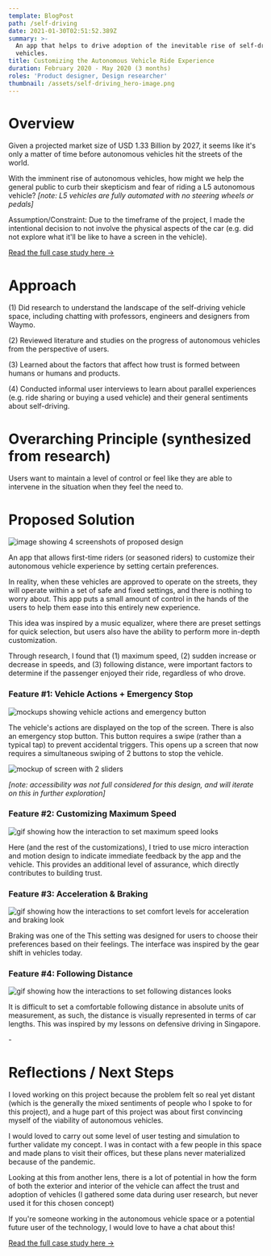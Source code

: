 ```yaml
---
template: BlogPost
path: /self-driving
date: 2021-01-30T02:51:52.389Z
summary: >-
  An app that helps to drive adoption of the inevitable rise of self-driving
  vehicles.
title: Customizing the Autonomous Vehicle Ride Experience
duration: February 2020 - May 2020 (3 months)
roles: 'Product designer, Design researcher'
thumbnail: /assets/self-driving_hero-image.png
---
```

# Overview

Given a projected market size of USD 1.33 Billion by 2027, it seems like it's only a matter of time before autonomous vehicles hit the streets of the world.

With the imminent rise of autonomous vehicles, how might we help the general public to curb their skepticism and fear of riding a L5 autonomous vehicle? *\[note: L5 vehicles are fully automated with no steering wheels or pedals]*

Assumption/Constraint: Due to the timeframe of the project, I made the intentional decision to not involve the physical aspects of the car (e.g. did not explore what it'll be like to have a screen in the vehicle).

[Read the full case study here &rarr;](https://uofi.app.box.com/s/3ghovmtfyvjctg80dtc35u4sawiynyhd)

# Approach

(1) Did research to understand the landscape of the self-driving vehicle space, including chatting with professors, engineers and designers from Waymo.

(2) Reviewed literature and studies on the progress of autonomous vehicles from the perspective of users.

(3) Learned about the factors that affect how trust is formed between humans or humans and products.

(4) Conducted informal user interviews to learn about parallel experiences (e.g. ride sharing or buying a used vehicle) and their general sentiments about self-driving.

# Overarching Principle (synthesized from research)

Users want to maintain a level of control or feel like they are able to intervene in the situation when they feel the need to.

# Proposed Solution

![image showing 4 screenshots of proposed design](/assets/self-driving_proposed-solution.png)

An app that allows first-time riders (or seasoned riders) to customize their autonomous vehicle experience by setting certain preferences. 

In reality, when these vehicles are approved to operate on the streets, they will operate within a set of safe and fixed settings, and there is nothing to worry about. This app puts a small amount of control in the hands of the users to help them ease into this entirely new experience.

This idea was inspired by a music equalizer, where there are preset settings for quick selection, but users also have the ability to perform more in-depth customization.

Through research, I found that (1) maximum speed, (2) sudden increase or decrease in speeds, and (3) following distance, were important factors to determine if the passenger enjoyed their ride, regardless of who drove.

### Feature #1: Vehicle Actions + Emergency Stop

![mockups showing vehicle actions and emergency button](/assets/self-driving_home-screen.png)

The vehicle's actions are displayed on the top of the screen. There is also an emergency stop button. This button requires a swipe (rather than a typical tap) to prevent accidental triggers. This opens up a screen that now requires a simultaneous swiping of 2 buttons to stop the vehicle. 

![mockup of screen with 2 sliders](/assets/self-driving_sliders.png)

*\[note: accessibility was not full considered for this design, and will iterate on this in further exploration]*

### Feature #2: Customizing Maximum Speed

![gif showing how the interaction to set maximum speed looks](/assets/self-driving_max-speed.gif)

Here (and the rest of the customizations), I tried to use micro interaction and motion design to indicate immediate feedback by the app and the vehicle. This provides an additional level of assurance, which directly contributes to building trust.

### Feature #3: Acceleration & Braking

![gif showing how the interactions to set comfort levels for acceleration and braking look](/assets/self-driving_braking-acceleration.gif)

Braking was one of the This setting was designed for users to choose their preferences based on their feelings. The interface was inspired by the gear shift in vehicles today.

### Feature #4: Following Distance

![gif showing how the interactions to set following distances looks](/assets/self-driving_following-distance.gif)

It is difficult to set a comfortable following distance in absolute units of measurement, as such, the distance is visually represented in terms of car lengths. This was inspired by my lessons on defensive driving in Singapore.

\-

# Reflections / Next Steps

I loved working on this project because the problem felt so real yet distant (which is the generally the mixed sentiments of people who I spoke to for this project), and a huge part of this project was about first convincing myself of the viability of autonomous vehicles. 

I would loved to carry out some level of user testing and simulation to further validate my concept. I was in contact with a few people in this space and made plans to visit their offices, but these plans never materialized because of the pandemic.

Looking at this from another lens, there is a lot of potential in how the form of both the exterior and interior of the vehicle can affect the trust and adoption of vehicles (I gathered some data during user research, but never used it for this chosen concept)

If you're someone working in the autonomous vehicle space or a potential future user of the technology, I would love to have a chat about this!

[Read the full case study here &rarr;](https://uofi.app.box.com/s/3ghovmtfyvjctg80dtc35u4sawiynyhd)
